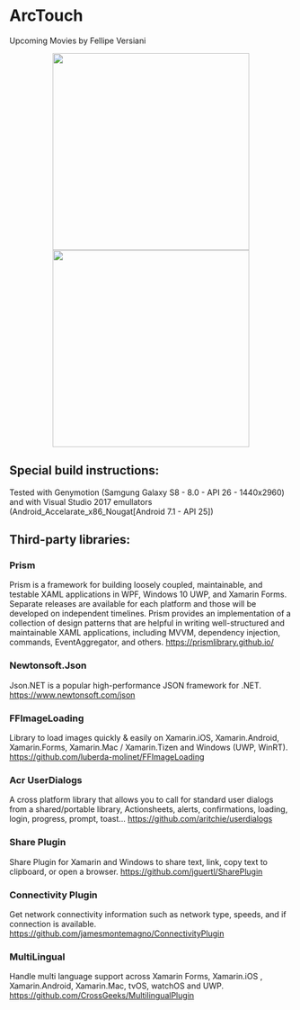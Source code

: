 # ArcTouch 
Upcoming Movies by Fellipe Versiani

<p align="center">
  <img src="https://preview.ibb.co/fOPYyJ/1jpeg.jpg" width="350"/>
  <img src="https://preview.ibb.co/d64oXd/2jpeg.jpg" width="350"/>
</p>

## Special build instructions:
Tested with Genymotion (Samgung Galaxy S8 - 8.0 - API 26 - 1440x2960) and with Visual Studio 2017 emullators (Android_Accelarate_x86_Nougat[Android 7.1 - API 25])

## Third-party libraries:
### Prism 
Prism is a framework for building loosely coupled, maintainable, and testable XAML applications in WPF, Windows 10 UWP, and Xamarin Forms. Separate releases are available for each platform and those will be developed on independent timelines. Prism provides an implementation of a collection of design patterns that are helpful in writing well-structured and maintainable XAML applications, including MVVM, dependency injection, commands, EventAggregator, and others. 
https://prismlibrary.github.io/

### Newtonsoft.Json
Json.NET is a popular high-performance JSON framework for .NET. 
https://www.newtonsoft.com/json

### FFImageLoading
Library to load images quickly & easily on Xamarin.iOS, Xamarin.Android, Xamarin.Forms, Xamarin.Mac / Xamarin.Tizen and Windows (UWP, WinRT). 
https://github.com/luberda-molinet/FFImageLoading

### Acr UserDialogs
A cross platform library that allows you to call for standard user dialogs from a shared/portable library, Actionsheets, alerts, confirmations, loading, login, progress, prompt, toast...
https://github.com/aritchie/userdialogs

### Share Plugin
Share Plugin for Xamarin and Windows to share text, link, copy text to clipboard, or open a browser.
https://github.com/jguertl/SharePlugin

### Connectivity Plugin
Get network connectivity information such as network type, speeds, and if connection is available.
https://github.com/jamesmontemagno/ConnectivityPlugin

### MultiLingual
Handle multi language support across Xamarin Forms, Xamarin.iOS , Xamarin.Android, Xamarin.Mac, tvOS, watchOS and UWP.
https://github.com/CrossGeeks/MultilingualPlugin
